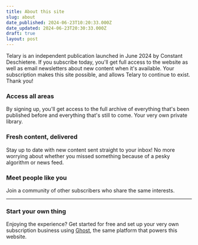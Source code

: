 ```yaml
---
title: About this site
slug: about
date_published: 2024-06-23T10:20:33.000Z
date_updated: 2024-06-23T20:30:33.000Z
draft: true
layout: post
---
```


Telary is an independent publication launched in June 2024 by Constant Deschietere. If you subscribe today, you'll get full access to the website as well as email newsletters about new content when it's available. Your subscription makes this site possible, and allows Telary to continue to exist. Thank you!

### Access all areas

By signing up, you'll get access to the full archive of everything that's been published before and everything that's still to come. Your very own private library.

### Fresh content, delivered

Stay up to date with new content sent straight to your inbox! No more worrying about whether you missed something because of a pesky algorithm or news feed.

### Meet people like you

Join a community of other subscribers who share the same interests.

---

### Start your own thing

Enjoying the experience? Get started for free and set up your very own subscription business using [Ghost](https://ghost.org), the same platform that powers this website.
